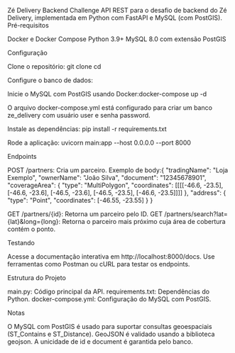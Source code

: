 Zé Delivery Backend Challenge
API REST para o desafio de backend do Zé Delivery, implementada em Python com FastAPI e MySQL (com PostGIS).
Pré-requisitos

Docker e Docker Compose
Python 3.9+
MySQL 8.0 com extensão PostGIS

Configuração

Clone o repositório:
git clone <seu-repositorio>
cd <seu-repositorio>


Configure o banco de dados:

Inicie o MySQL com PostGIS usando Docker:docker-compose up -d


O arquivo docker-compose.yml está configurado para criar um banco ze_delivery com usuário user e senha password.


Instale as dependências:
pip install -r requirements.txt


Rode a aplicação:
uvicorn main:app --host 0.0.0.0 --port 8000



Endpoints

POST /partners: Cria um parceiro.
Exemplo de body:{
  "tradingName": "Loja Exemplo",
  "ownerName": "João Silva",
  "document": "12345678901",
  "coverageArea": {
    "type": "MultiPolygon",
    "coordinates": [[[[-46.6, -23.5], [-46.6, -23.6], [-46.5, -23.6], [-46.5, -23.5], [-46.6, -23.5]]]]
  },
  "address": {
    "type": "Point",
    "coordinates": [-46.55, -23.55]
  }
}




GET /partners/{id}: Retorna um parceiro pelo ID.
GET /partners/search?lat={lat}&long={long}: Retorna o parceiro mais próximo cuja área de cobertura contém o ponto.

Testando

Acesse a documentação interativa em http://localhost:8000/docs.
Use ferramentas como Postman ou cURL para testar os endpoints.

Estrutura do Projeto

main.py: Código principal da API.
requirements.txt: Dependências do Python.
docker-compose.yml: Configuração do MySQL com PostGIS.

Notas

O MySQL com PostGIS é usado para suportar consultas geoespaciais (ST_Contains e ST_Distance).
GeoJSON é validado usando a biblioteca geojson.
A unicidade de id e document é garantida pelo banco.
